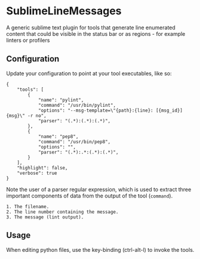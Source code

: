SublimeLineMessages
===================

A generic sublime text plugin for tools that generate line enumerated content
that could be visible in the status bar or as regions - for example linters or
profilers

Configuration
-------------

Update your configuration to point at your tool executables, like so:

```
{
    "tools": [
        {
            "name": "pylint",
            "command": "/usr/bin/pylint",
            "options": "--msg-template=\"{path}:{line}: [{msg_id}] {msg}\" -r no",
            "parser": "(.*):(.*):(.*)",
        },
        {
            "name": "pep8",
            "command": "/usr/bin/pep8",
            "options": "",
            "parser": "(.*):.*:(.*):(.*)",
        }
    ],
    "highlight": false,
    "verbose": true
}
```

Note the user of a parser regular expression, which is used to extract three important 
components of data from the output of the tool (`command`).

    1. The filename.
    2. The line number containing the message.
    3. The message (lint output).

Usage
-----

When editing python files, use the key-binding (ctrl-alt-l) to invoke the tools.
